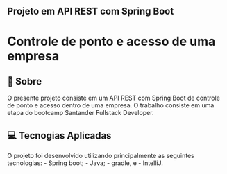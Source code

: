 ## Projeto em API REST com Spring Boot
# Controle de ponto e acesso de uma empresa

## 🤳 Sobre
O presente projeto consiste em um API REST com Spring Boot de controle de ponto e acesso dentro de uma empresa. O trabalho consiste em uma etapa do bootcamp Santander Fullstack Developer.

## 💻️ Tecnogias Aplicadas
O projeto foi desenvolvido utilizando principalmente as seguintes tecnologias:
    - Spring boot;
    - Java;
    - gradle, e
    - IntelliJ.


